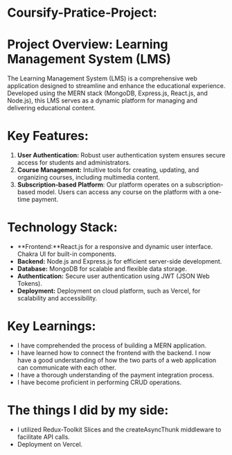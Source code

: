 # Coursify-Pratice-Project:

# **Project Overview: Learning Management System (LMS)**

The Learning Management System (LMS) is a comprehensive web application designed to streamline and enhance the educational experience. Developed using the MERN stack (MongoDB, Express.js, React.js, and Node.js), this LMS serves as a dynamic platform for managing and delivering educational content.

# **Key Features:**

1. **User Authentication:** Robust user authentication system ensures secure access for students and administrators.
2. **Course Management:** Intuitive tools for creating, updating, and organizing courses, including multimedia content.
3. **Subscription-based Platform**: Our platform operates on a subscription-based model. Users can access any course on the platform with a one-time payment.

# **Technology Stack:**

- **Frontend:**React.js for a responsive and dynamic user interface. Chakra UI for built-in components.
- **Backend:** Node.js and Express.js for efficient server-side development.
- **Database:** MongoDB for scalable and flexible data storage.
- **Authentication:** Secure user authentication using JWT (JSON Web Tokens).
- **Deployment:** Deployment on cloud platform, such as Vercel, for scalability and accessibility.

# **Key Learnings:**

- I have comprehended the process of building a MERN application.
- I have learned how to connect the frontend with the backend. I now have a good understanding of how the two parts of a web application can communicate with each other.
- I have a thorough understanding of the payment integration process.
- I have become proficient in performing CRUD operations.

# The things I did by my side:

- I utilized Redux-Toolkit Slices and the createAsyncThunk middleware to facilitate API calls.
- Deployment on Vercel.